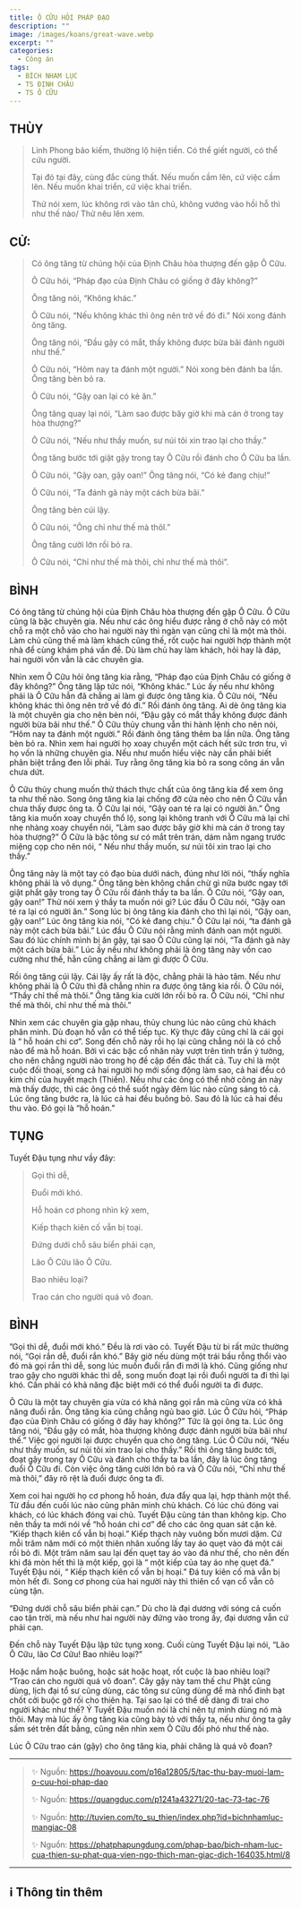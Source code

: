 ```yaml
---
title: Ô CỮU HỎI PHÁP ĐẠO
description: ""
image: /images/koans/great-wave.webp
excerpt: ""
categories:
  - Công án
tags:
  - BÍCH NHAM LỤC
  - TS ĐỊNH CHÂU
  - TS Ô CỮU
---
```


## THÙY

> Linh Phong bảo kiếm, thường lộ hiện tiền. Có thể giết người, có thể cứu người. 
> 
> Tại đó tại đây, cùng đắc cùng thất. Nếu muốn cầm lên, cứ việc cầm lên. Nếu muốn khai triển, cứ việc khai triển. 
> 
> Thử nói xem, lúc không rơi vào tân chủ, không vướng vào hồi hỗ thì như thế nào/ Thử nêu lên xem.

## CỬ:

> Có ông tăng từ chúng hội của Định Châu hòa thượng đến gặp Ô Cữu. 
> 
> Ô Cữu hỏi, “Pháp đạo của Định Châu có giống ở đây không?” 
> 
> Ông tăng nói, “Không khác.” 
> 
> Ô Cữu nói, “Nếu không khác thì ông nên trở về đó đi.” Nói xong đánh ông tăng. 
> 
> Ông tăng nói, “Đầu gậy có mắt, thầy không được bừa bãi đánh người như thế.” 
> 
> Ô Cữu nói, “Hôm nay ta đánh một người.” Nói xong bèn đánh ba lần. Ông tăng bèn bỏ ra.
>
> Ô Cữu nói, “Gậy oan lại có kẻ ăn.” 
> 
> Ông tăng quay lại nói, “Làm sao được bây giờ khi mà cán ở trong tay hòa thượng?” 
> 
> Ô Cữu nói, “Nếu như thầy muốn, sư núi tôi xin trao lại cho thầy.” 
> 
> Ông tăng bước tới giật gậy trong tay Ô Cữu rồi đánh cho Ô Cữu ba lần. 
> 
> Ô Cữu nói, “Gậy oan, gậy oan!” Ông tăng nói, “Có kẻ đang chịu!”
> 
> Ô Cữu nói, “Ta đánh gã này một cách bừa bãi.” 
> 
> Ông tăng bèn cúi lậy.
> 
> Ô Cữu nói, “Ông chỉ như thế mà thôI.” 
> 
> Ông tăng cười lớn rồi bỏ ra. 
> 
> Ô Cữu nói, “Chỉ như thế mà thôi, chỉ như thế mà thôi”.

## BÌNH

Có ông tăng từ chúng hội của Định Châu hòa thượng đến gặp Ô Cữu. Ô Cữu cũng là bậc chuyên gia. Nếu như các ông hiểu được rằng ở chỗ này có một chỗ ra một chỗ vào cho hai người này thì ngàn vạn cũng chỉ là một mà thôi. Làm chủ cũng thế mà làm khách cũng thế, rốt cuộc hai người hợp thành một nhà để cùng khám phá vấn đề. Dù làm chủ hay làm khách, hỏi hay là đáp, hai người vốn vẫn là các chuyên gia.

Nhìn xem Ô Cữu hỏi ông tăng kia rằng, “Pháp đạo của Định Châu có giống ở đây không?” Ông tăng lập tức nói, “Không khác.” Lúc ấy nếu như không phải là Ô Cữu hẳn đã chẳng ai làm gì được ông tăng kia. Ô Cữu nói, “Nếu không khác thì ông nên trở về đó đi.” Rồi đánh ông tăng. Ai dè ông tăng kia là một chuyên gia cho nên bèn nói, “Đậu gậy có mắt thầy không được đánh người bừa bãi như thế.” Ô Cữu thủy chung vẫn thi hành lệnh cho nên nói, “Hôm nay ta đánh một người.” Rồi đánh ông tăng thêm ba lần nữa. Ông tăng bèn bỏ ra. Nhìn xem hai người họ xoay chuyển một cách hết sức trơn tru, vì họ vốn là những chuyên gia. Nếu như muốn hiểu việc này cần phải biết phân biệt trắng đen lỗi phải. Tuy rằng ông tăng kia bỏ ra song công án vẫn chưa dứt.

Ô Cữu thủy chung muốn thử thách thực chất của ông tăng kia để xem ông ta như thế nào. Song ông tăng kia lại chống đỡ cửa nẻo cho nên Ô Cữu vẫn chưa thấy được ông ta. Ô Cữu lại nói, “Gậy oan té ra lại có người ăn.” Ông tăng kia muốn xoay chuyển thổ lộ, song lại không tranh với Ô Cữu mà lại chỉ nhẹ nhàng xoay chuyển nói, “Làm sao được bây giờ khi mà cán ở trong tay hòa thượng?” Ô Cữu là bậc tông sư có mắt trên trán, dám nằm ngang trước miệng cọp cho nên nói, “ Nếu như thầy muốn, sư núi tôi xin trao lại cho thầy.”

Ông tăng này là một tay có đạo bùa dưới nách, đúng như lời nói, “thấy nghĩa không phải là vô dụng.” Ông tăng bèn không chần chừ gì nữa bước ngay tới giật phắt gậy trong tay Ô Cữu rồi đánh thầy ta ba lần. Ô Cữu nói, “Gậy oan, gậy oan!” Thử nói xem ý thầy ta muốn nói gì? Lúc đầu Ô Cữu nói, “Gậy oan té ra lại có người ăn.” Song lúc bị ông tăng kia đánh cho thì lại nói, “Gậy oan, gậy oan!” Lúc ông tăng kia nói, “Có kẻ đang chịu.” Ô Cữu lại nói, “ta đánh gã này một cách bừa bãi.” Lúc đầu Ô Cữu nói rằng mình đánh oan một người. Sau đó lúc chính mình bị ăn gậy, tại sao Ô Cữu cũng lại nói, “Ta đánh gã này một cách bừa bãi.” Lúc ấy nếu như không phải là ông tăng này vốn cao cường như thế, hẳn cũng chẳng ai làm gì được Ô Cữu.

Rồi ông tăng cúi lậy. Cái lậy ấy rất là độc, chẳng phải là hảo tâm. Nếu như không phải là Ô Cữu thì đã chẳng nhìn ra được ông tăng kia rồi. Ô Cữu nói, “Thầy chỉ thế mà thôi.” Ông tăng kia cười lớn rồi bỏ ra. Ô Cữu nói, “Chỉ như thế mà thôi, chỉ như thế mà thôi.”

Nhìn xem các chuyên gia gặp nhau, thủy chung lúc nào cũng chủ khách phân minh. Dù đoạn hố vẫn có thể tiếp tục. Kỳ thực đây cũng chỉ là cái gọi là “ hỗ hoán chi cơ”. Song đến chỗ này rồi họ lại cũng chẳng nói là có chỗ nào để mà hỗ hoán. Bởi vì các bậc cổ nhân này vượt trên tình trần ý tưởng, cho nên chẳng người nào trong họ đề cập đến đắc thất cả. Tuy chỉ là một cuộc đối thoại, song cả hai người họ mới sống động làm sao, cả hai đều có kim chỉ của huyết mạch (Thiền). Nếu như các ông có thể nhờ công án này mà thấy được, thì các ông có thể suốt ngày đêm lúc nào cũng sáng tỏ cả. Lúc ông tăng bước ra, là lúc cả hai đều buông bỏ. Sau đó là lúc cả hai đều thu vào. Đó gọi là “hỗ hoán.”

## TỤNG

Tuyết Đậu tụng như vầy đây:

> Gọi thì dễ,
>
> Đuổi mới khó.
>
> Hỗ hoán cơ phong nhìn kỹ xem,
>
> Kiếp thạch kiên cố vẫn bị toại.
>
> Đứng dưới chỗ sâu biển phải cạn,
>
> Lão Ô Cữu lão Ô Cữu.
>
> Bao nhiêu loại?
>
> Trao cán cho người quá vô đoan.

## BÌNH

”Gọi thì dễ, đuổi mới khó.” Đều là rơi vào cỏ. Tuyết Đậu từ bi rất mức thường nói, “Gọi rắn dễ, đuổi rắn khó.” Bây giờ nếu dùng một trái bầu rỗng thổi vào đó mà gọi rắn thì dễ, song lúc muốn đuổi rắn đi mới là khó. Cũng giống như trao gậy cho người khác thì dễ, song muốn đoạt lại rồi đuổi người ta đi thì lại khó. Cần phải có khả năng đặc biệt mới có thể đuổi người ta đi được.

Ô Cữu là một tay chuyên gia vừa có khả năng gọi rắn mà cũng vừa có khả năng đuổi rắn. Ông tăng kia cũng chẳng ngủ bao giờ. Lúc Ô Cữu hỏi, “Pháp đạo của Định Châu có giống ở đây hay không?” Tức là gọi ông ta. Lúc ông tăng nói, “Đầu gậy có mắt, hòa thượng không được đánh người bừa bãi như thế.” Việc gọi người lại được chuyển qua cho ông tăng. Lúc Ô Cữu nói, “Nếu như thầy muốn, sư núi tôi xin trao lại cho thầy.” Rồi thì ông tăng bước tới, đoạt gậy trong tay Ô Cữu và đánh cho thầy ta ba lần, đây là lúc ông tăng đuổi Ô Cữu đi. Còn việc ông tăng cười lớn bỏ ra và Ô Cữu nói, “Chỉ như thế mà thôi,” đây rõ rệt là đuổi được ông ta đi.

Xem coi hai người họ cơ phong hỗ hoán, đưa đẩy qua lại, hợp thành một thể. Từ đầu đến cuối lúc nào cũng phân minh chủ khách. Có lúc chủ đóng vai khách, có lúc khách đóng vai chủ. Tuyết Đậu cũng tán than không kịp. Cho nên thầy ta mới nói về “hỗ hoán chi cơ” để cho các ông quan sát cặn kẻ. “Kiếp thạch kiên cố vẫn bị hoại.” Kiếp thạch này vuông bốn mươi dặm. Cứ mỗi trăm năm mới có một thiên nhân xuống lấy tay áo quẹt vào đá một cái rồi bỏ đi. Một trăm năm sau lại đến quẹt tay áo vào đá như thế, cho nên đến khi đá mòn hết thì là một kiếp, gọi là “ một kiếp của tay áo nhẹ quẹt đá.” Tuyết Đậu nói, “ Kiếp thạch kiên cố vẫn bị hoại.” Đá tuy kiên cố mà vẫn bị mòn hết đi. Song cơ phong của hai người này thì thiên cổ vạn cổ vẫn cô cùng tận.

“Đứng dưới chỗ sâu biển phải cạn.” Dù cho là đại dương với sóng cả cuốn cao tận trời, mà nếu như hai người này đứng vào trong ấy, đại dương vẫn cứ phải cạn. 

Đến chỗ này Tuyết Đậu lập tức tụng xong. Cuối cùng Tuyết Đậu lại nói, “Lão Ô Cữu, lão Cơ Cữu! Bao nhiêu loại?” 

Hoặc nắm hoặc buông, hoặc sát hoặc hoạt, rốt cuộc là bao nhiêu loại? “Trao cán cho người quá vô đoan”. Cây gậy này tam thế chư Phật cũng dùng, lịch đại tổ sư cũng dùng, các tông sư cũng dùng để mà nhổ đinh bạt chốt cởi buộc gỡ rối cho thiên hạ. Tại sao lại có thể dễ dàng đi trai cho người khác như thế? Ý Tuyết Đậu muốn nói là chỉ nên tự mình dùng nó mà thôi. May mà lúc ấy ông tăng kia cũng bày tỏ với thầy ta, nếu như ông ta gây sấm sét trên đất bằng, cũng nên nhìn xem Ô Cữu đối phó như thế nào. 

Lúc Ô Cữu trao cán (gậy) cho ông tăng kia, phải chăng là quá vô đoan?

<hr class="blog-rule" />

> ✨ Nguồn: https://hoavouu.com/p16a12805/5/tac-thu-bay-muoi-lam-o-cuu-hoi-phap-dao
>
> ✨ Nguồn: https://quangduc.com/p1241a43271/20-tac-73-tac-76
>
> ✨ Nguồn: http://tuvien.com/to_su_thien/index.php?id=bichnhamluc-mangiac-08
>
> ✨ Nguồn: https://phatphapungdung.com/phap-bao/bich-nham-luc-cua-thien-su-phat-qua-vien-ngo-thich-man-giac-dich-164035.html/8

<hr class="blog-rule" />

## ℹ️ Thông tin thêm

[^1]: ⭐️ <a href="http://thuongchieu.net/index.php/phapthoai/suphu/4689-tsdaonhat" target="_blank">TS MÃ TỔ ĐẠO NHẤT</a>
